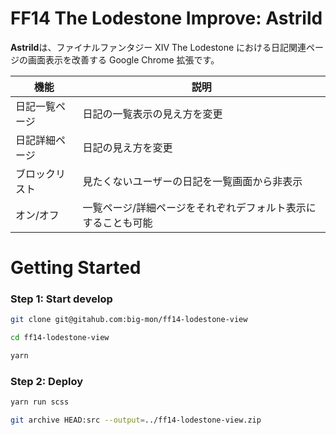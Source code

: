 # FF14 The Lodestone Improve: Astrild

**Astrild**は、ファイナルファンタジー XIV The Lodestone における日記関連ページの画面表示を改善する Google Chrome 拡張です。

| 機能           | 説明                                                          |
| -------------- | ------------------------------------------------------------- |
| 日記一覧ページ | 日記の一覧表示の見え方を変更                                  |
| 日記詳細ページ | 日記の見え方を変更                                            |
| ブロックリスト | 見たくないユーザーの日記を一覧画面から非表示                  |
| オン/オフ      | 一覧ページ/詳細ページをそれぞれデフォルト表示にすることも可能 |

# Getting Started

### Step 1: Start develop

```sh
git clone git@gitahub.com:big-mon/ff14-lodestone-view

cd ff14-lodestone-view

yarn
```

### Step 2: Deploy

```sh
yarn run scss

git archive HEAD:src --output=../ff14-lodestone-view.zip
```

